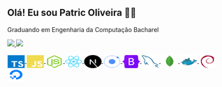 ## Olá! Eu sou Patric Oliveira 👋🏻
Graduando em Engenharia da Computação Bacharel
<div>
  <a href="https://github.com/PatricEng">
  <img height="180em" src="https://github-readme-stats.vercel.app/api?username=PatricEng&show_icons=true&theme=dark&include_all_commits=true&count_private=true&title_color=4169E1&text_color=4169E1&icon_color=4169E1"/>
  <img height="100em" src="https://github-readme-stats.vercel.app/api/top-langs/?username=PatricEng&layout=compact&langs_count=7&theme=dark&title_color=4169E1&text_color=4169E1&icon_color=4169E1"/>
</div>
<div style="display: inline_block"><br>
  <code><img align="center" alt="Patric-Ts" height="30" width="40" src="https://raw.githubusercontent.com/devicons/devicon/master/icons/typescript/typescript-plain.svg"></code>
  <code><img align="center" alt="Patric-Js" height="30" width="40" src="https://raw.githubusercontent.com/devicons/devicon/master/icons/javascript/javascript-plain.svg"></code>
  <code><img align="center" alt="Patric-nodejs" height="30" width="40" src="https://raw.githubusercontent.com/devicons/devicon/master/icons/nodejs/nodejs-original.svg"></code>
  <code><img align="center" alt="Patric-React" height="30" width="40" src="https://raw.githubusercontent.com/devicons/devicon/master/icons/react/react-original.svg"></code>
  <code><img align="center" alt="Patric-nextjs" height="30" width="40" src="https://raw.githubusercontent.com/devicons/devicon/master/icons/nextjs/nextjs-original.svg"></code>
  <code><img align="center" alt="Patric-ionic" height="30" width="40" src="https://raw.githubusercontent.com/devicons/devicon/master/icons/ionic/ionic-original.svg"></code>
     <code><img align="center" alt="Patric-bootstrap" height="30" width="40" src="https://raw.githubusercontent.com/devicons/devicon/master/icons/bootstrap/bootstrap-original.svg"></code>
  <code><img align="center" alt="Patric-mysql" height="30" width="40" src="https://raw.githubusercontent.com/devicons/devicon/master/icons/mysql/mysql-original.svg"></code>
  <code><img align="center" alt="Patric-mongodb" height="30" width="40" src="https://raw.githubusercontent.com/devicons/devicon/master/icons/mongodb/mongodb-original.svg"></code>
  <code><img align="center" alt="Patric-docker" height="30" width="40" src="https://raw.githubusercontent.com/devicons/devicon/master/icons/docker/docker-original.svg"></code>
  <code><img align="center" alt="Patric-debian" height="30" width="40" src="https://raw.githubusercontent.com/devicons/devicon/master/icons/debian/debian-original.svg"></code>
  <code><img align="center" alt="Patric-digitalocean" height="30" width="40" src="https://raw.githubusercontent.com/devicons/devicon/master/icons/digitalocean/digitalocean-original.svg"></code>
</div>

